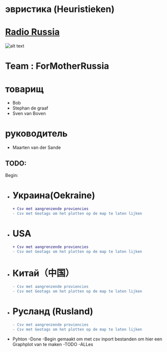 # эвристика (Heuristieken)


# [Radio Russia](http://heuristieken.nl/wiki/index.php?title=Radio_Russia)



![alt text](http://www.cnclabs.com/redalert2/images/sovietlogo_small.jpg)
# Team : ForMotherRussia

# товарищ
+ Bob
+ Stephan de graaf
+ Sven van Boven

# руководитель
+ Maarten van der Sande

## TODO:
Begin:
- # Украина(Oekraine)
    ```diff
    + Csv met aangrenzende proviencies
    - Csv met Geotags om het plotten op de map te laten lijken
    ```

- # USA
    ```diff
    + Csv met aangrenzende proviencies
    - Csv met Geotags om het plotten op de map te laten lijken
    ```

- # Китай（中国）
    ```diff
    - Csv met aangrenzende proviencies
    - Csv met Geotags om het plotten op de map te laten lijken
    ```

- # Русланд (Rusland)
    ```diff
    - Csv met aangrenzende proviencies
    - Csv met Geotags om het plotten op de map te laten lijken
    ```

+ Pyhton
    -Done
        -Begin gemaakt om met csv inport bestanden om hier een Graphplot van te maken
    -TODO
        -ALLes


